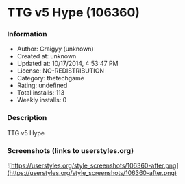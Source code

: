# TTG v5 Hype (106360)

### Information
- Author: Craigyy (unknown)
- Created at: unknown
- Updated at: 10/17/2014, 4:53:47 PM
- License: NO-REDISTRIBUTION
- Category: thetechgame
- Rating: undefined
- Total installs: 113
- Weekly installs: 0


### Description
TTG v5 Hype


### Screenshots (links to userstyles.org)
![https://userstyles.org/style_screenshots/106360-after.png](https://userstyles.org/style_screenshots/106360-after.png)


